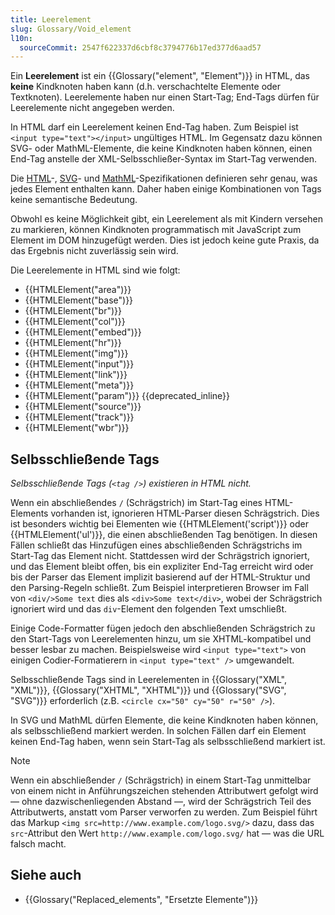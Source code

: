 ```yaml
---
title: Leerelement
slug: Glossary/Void_element
l10n:
  sourceCommit: 2547f622337d6cbf8c3794776b17ed377d6aad57
---
```


Ein **Leerelement** ist ein {{Glossary("element", "Element")}} in HTML, das **keine** Kindknoten haben kann (d.h. verschachtelte Elemente oder Textknoten). Leerelemente haben nur einen Start-Tag; End-Tags dürfen für Leerelemente nicht angegeben werden.

In HTML darf ein Leerelement keinen End-Tag haben. Zum Beispiel ist `<input type="text"></input>` ungültiges HTML. Im Gegensatz dazu können SVG- oder MathML-Elemente, die keine Kindknoten haben können, einen End-Tag anstelle der XML-Selbsschließer-Syntax im Start-Tag verwenden.

Die [HTML](https://html.spec.whatwg.org/multipage/)-, [SVG](https://svgwg.org/svg2-draft/)- und [MathML](https://w3c.github.io/mathml/spec.html)-Spezifikationen definieren sehr genau, was jedes Element enthalten kann. Daher haben einige Kombinationen von Tags keine semantische Bedeutung.

Obwohl es keine Möglichkeit gibt, ein Leerelement als mit Kindern versehen zu markieren, können Kindknoten programmatisch mit JavaScript zum Element im DOM hinzugefügt werden. Dies ist jedoch keine gute Praxis, da das Ergebnis nicht zuverlässig sein wird.

Die Leerelemente in HTML sind wie folgt:

- {{HTMLElement("area")}}
- {{HTMLElement("base")}}
- {{HTMLElement("br")}}
- {{HTMLElement("col")}}
- {{HTMLElement("embed")}}
- {{HTMLElement("hr")}}
- {{HTMLElement("img")}}
- {{HTMLElement("input")}}
- {{HTMLElement("link")}}
- {{HTMLElement("meta")}}
- {{HTMLElement("param")}} {{deprecated_inline}}
- {{HTMLElement("source")}}
- {{HTMLElement("track")}}
- {{HTMLElement("wbr")}}

## Selbsschließende Tags

_Selbsschließende Tags (`<tag />`) existieren in HTML nicht._

Wenn ein abschließendes `/` (Schrägstrich) im Start-Tag eines HTML-Elements vorhanden ist, ignorieren HTML-Parser diesen Schrägstrich. Dies ist besonders wichtig bei Elementen wie {{HTMLElement('script')}} oder {{HTMLElement('ul')}}, die einen abschließenden Tag benötigen. In diesen Fällen schließt das Hinzufügen eines abschließenden Schrägstrichs im Start-Tag das Element nicht. Stattdessen wird der Schrägstrich ignoriert, und das Element bleibt offen, bis ein expliziter End-Tag erreicht wird oder bis der Parser das Element implizit basierend auf der HTML-Struktur und den Parsing-Regeln schließt. Zum Beispiel interpretieren Browser im Fall von `<div/>Some text` dies als `<div>Some text</div>`, wobei der Schrägstrich ignoriert wird und das `div`-Element den folgenden Text umschließt.

Einige Code-Formatter fügen jedoch den abschließenden Schrägstrich zu den Start-Tags von Leerelementen hinzu, um sie XHTML-kompatibel und besser lesbar zu machen. Beispielsweise wird `<input type="text">` von einigen Codier-Formatierern in `<input type="text" />` umgewandelt.

Selbsschließende Tags sind in Leerelementen in {{Glossary("XML", "XML")}}, {{Glossary("XHTML", "XHTML")}} und {{Glossary("SVG", "SVG")}} erforderlich (z.B. `<circle cx="50" cy="50" r="50" />`).

In SVG und MathML dürfen Elemente, die keine Kindknoten haben können, als selbsschließend markiert werden. In solchen Fällen darf ein Element keinen End-Tag haben, wenn sein Start-Tag als selbsschließend markiert ist.

> [!NOTE]
> Wenn ein abschließender `/` (Schrägstrich) in einem Start-Tag unmittelbar von einem nicht in Anführungszeichen stehenden Attributwert gefolgt wird — ohne dazwischenliegenden Abstand —, wird der Schrägstrich Teil des Attributwerts, anstatt vom Parser verworfen zu werden. Zum Beispiel führt das Markup `<img src=http://www.example.com/logo.svg/>` dazu, dass das `src`-Attribut den Wert `http://www.example.com/logo.svg/` hat — was die URL falsch macht.

## Siehe auch

- {{Glossary("Replaced_elements", "Ersetzte Elemente")}}
